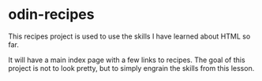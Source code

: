 # odin-recipes

This recipes project is used to use the skills
I have learned about HTML so far.

It will have a main index page with a few links to recipes. The goal of this project is not to look pretty, but to simply engrain the skills from this lesson.